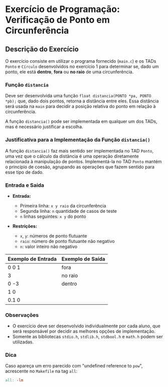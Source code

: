 # Exercício de Programação: Verificação de Ponto em Circunferência

## Descrição do Exercício

O exercício consiste em utilizar o programa fornecido (`main.c`) e os TADs `Ponto` e `Círculo` desenvolvidos no exercício 1 para determinar se, dado um ponto, ele está **dentro**, **fora** ou **no raio** de uma circunferência.

### Função `distancia`

Deve ser desenvolvida uma função `float distancia(PONTO *pa, PONTO *pb);` que, dado dois pontos, retorna a distância entre eles. Essa distância será usada na `main` para decidir a posição relativa do ponto em relação à circunferência.

A função `distancia()` pode ser implementada em qualquer um dos TADs, mas é necessário justificar a escolha.

### Justificativa para a Implementação da Função `distancia()`

A função `distancia()` faz mais sentido ser implementada no TAD `Ponto`, uma vez que o cálculo da distância é uma operação diretamente relacionada à manipulação de pontos. Implementá-la no TAD `Ponto` mantém o princípio de coesão, agrupando as operações que fazem sentido para esse tipo de dado.

### Entrada e Saída

- **Entrada:**
  - Primeira linha: `x y raio` da circunferência
  - Segunda linha: `n` quantidade de casos de teste
  - `n` linhas seguintes: `x y` do ponto

- **Restrições:**
  - `x`, `y`: números de ponto flutuante
  - `raio`: número de ponto flutuante não negativo
  - `n`: valor inteiro não negativo

| **Exemplo de Entrada** | **Exemplo de Saída** |
|------------------------|----------------------|
| 0 0 1                  | fora                 |
| 3                      | no raio              |
| 0 -3                   | dentro               |
| 1 0                    |                      |
| 0.1 0                  |                      |


### Observações

- O exercício deve ser desenvolvido individualmente por cada aluno, que será responsável por decidir as melhores opções de implementação.
- Somente as bibliotecas `stdio.h`, `stdlib.h`, `stdbool.h` e `math.h` podem ser utilizadas.

### Dica

Caso apareça um erro parecido com "undefined reference to `pow`", acrescente no `Makefile` na tag `all`:

```makefile
all: -lm

